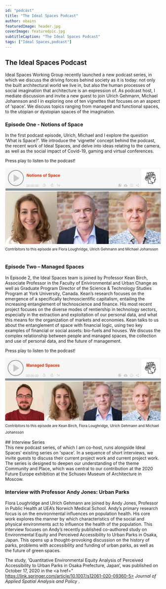 ```yaml
---
id: "podcast"
title: "The Ideal Spaces Podcast"
author: obains
featuredImage: header.jpg
coverImage: featuredpic.jpg
subtitleCaption: "The Ideal Spaces Podcast"
tags: ["Ideal Spaces,podcast"]
---
```


## The Ideal Spaces Podcast

Ideal Spaces Working Group recently launched a new podcast series, in which we discuss the driving forces behind society as it is today: not only the built architectural world we live in, but also the human processes of social imagination that architecture is an expression of. As podcast host, I mediate discussion and invite a new guest to join Ulrich Gehmann, Michael Johannson and I in exploring one of ten vignettes that focuses on an aspect of ‘space’. We discuss topics ranging from managed and functional spaces, to the utopian or dystopian spaces of the imagination. 

### Episode One - Notions of Space

In the first podcast episode, Ulrich, Michael and I explore the question ‘What is Space?’. We introduce the ‘vignette’ concept behind the podcast, the recent work of Ideal Spaces, and delve into ideas relating to the camera, as well as the social impact of Covid-19, 
gaming and virtual conferences.

Press play to listen to the podcast!

<a href="https://www.idealspaces.org/podcasts/notions-of-space/"  target="_blank" >
<img src="https://github.com/floraml/filehosting/blob/master/Screenshot%202020-11-10%20at%2017.13.46.png?raw=true"
width="600"/>
<img src="https://github.com/floraml/filehosting/blob/master/Screenshot%202020-11-09%20at%2009.32.36.png?raw=true" width="600"/>
</a>
<br/>
<sub>Contribitors to this episode are Flora Loughridge, Ulrich Gehmann and Michael Johansson</sub>
<br/>
<br/>

### Episode Two – Managed Spaces

In Episode 2, the Ideal Spaces team is joined by Professor Kean Birch, Associate Professor in the Faculty of Enivironmental and Urban Change as well as Graduate Program Director of the Science & Technology Studies Program at York University, Canada. Kean’s research focuses on the emergence of a specifically technoscientific capitalism, entailing the increasing entanglement of technoscience and finance. His most recent project focuses on the diverse modes of rentiership in technology sectors, especially in the extraction and exploitation of our personal data, and what this means for the organization of markets and economies. Kean talks to us about the entanglement of space with financial logic, using two key examples of financial or social assets: bio-fuels and houses. We discuss the complex relationship between people and managed spaces, the collection and use of personal data, and the future of management.

Press play to listen to the podcast!

<a href="https://www.idealspaces.org/podcasts/managed-spaces/"  target="_blank" >
<img src="https://github.com/floraml/filehosting/blob/master/Screenshot%202020-11-10%20at%2017.13.28.png?raw=true"
width="600"/>
<img src="https://github.com/floraml/filehosting/blob/master/Screenshot%202020-11-08%20at%2016.15.00.png?raw=true" width="600"/>
</a>
<br/>
<sub>Contribitors to this episode are Kean Birch, Flora Loughridge, Ulrich Gehmann and Michael Johansson</sub>
<br/>
<br/>
## Interview Series
<br/>
This new podcast series, of which I am co-host, runs alongside Ideal Spaces’ existing series on 'space'. In a sequence of short interviews, we invite guests to discuss their current project work and current project work. The series is designed to deepen our understanding of the theme Community and Place, which was central to our contribution at the 2020 Future Europe exhibition at the Schusev Museum of Architecture in Moscow.

### Interview with Professor Andy Jones: Urban Parks

Flora Loughridge and Ulrich Gehmann are joined by Andy Jones, Professor in Public Health at UEA’s Norwich Medical School. Andy’s primary research focus is on the environmental influences on population health. His core work explores the manner by which characteristics of the social and physical environments act to influence the health of the population. 
This interview focuses on Andy’s recently published co-authored study on Environmental Equity and Perceived Accessibility to Urban Parks in Osaka, Japan. This opens up a thought-provoking discussion on the history of parks, problems with accessibility and funding of urban parks, as well as the future of green spaces.

The study, ‘Quantitative Environmental Equity Analysis of Perceived Accessibility to Urban Parks in Osaka Prefecture, Japan’, was published on October 17, 2020 in the <a href=" https://link.springer.com/article/10.1007/s12061-020-09360-5> <i>Journal of Applied Spatial Analysis and Policy</i> </a>.






